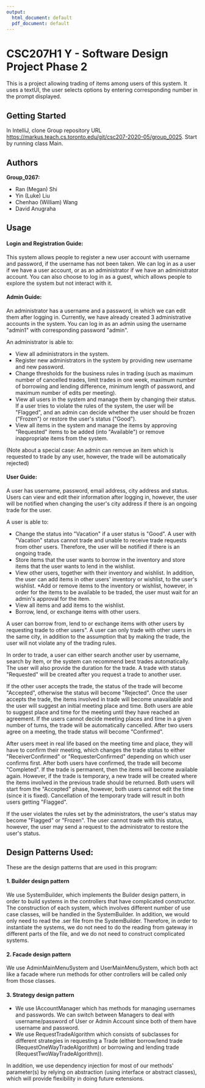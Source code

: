 ```yaml
---
output:
  html_document: default
  pdf_document: default
---
```


# CSC207H1 Y - Software Design Project Phase 2

This is a project allowing trading of items among users of this system. It uses a textUI, the user selects options by entering
corresponding number in the prompt displayed.

## Getting Started

In IntelliJ, clone Group repository URL https://markus.teach.cs.toronto.edu/git/csc207-2020-05/group_0025.
Start by running class Main.

## Authors

**Group_0267:**  

- Ran (Megan) Shi  
- Yin (Luke) Liu      
- Chenhao (William) Wang  
- David Anugraha

## Usage
#### Login and Registration Guide:
This system allows people to register a new user account with username and password, if the username has not been taken. 
We can log in as a user if we have a user account, or as an administrator if we have an administrator account.
You can also choose to log in as a guest, which allows people to explore the system but not interact with it.

#### Admin Guide:
An administrator has a username and a password, in which we can edit them after logging in. Currently, we have 
already created 3 administrative accounts in the system. You can log in as an admin using the username "admin1"
with corresponding password "admin".

An administrator is able to:
* View all administrators in the system.
* Register new administrators in the system by providing new username and new password.
* Change thresholds for the business rules in trading (such as maximum number of cancelled trades, limit trades in
one week, maximum number of borrowing and lending difference, minimum length of password, and maximum number
of edits per meeting).
* View all users in the system and manage them by changing their status. If a user tries to violate 
the rules of the system, the user will be "Flagged", and an admin can decide whether the user should be frozen 
("Frozen") or restore the user's status ("Good").
* View all items in the system and manage the items by approving "Requested" items to be added (into "Available") or
remove inappropriate items from the system.

(Note about a special case: An admin can remove an item which is requested to trade by any user, however, 
the trade will be automatically rejected)

#### User Guide:
A user has username, password, email address, city address and status. Users can view and edit their information 
after logging in, however, the user will be notified when changing the user's city address if
there is an ongoing trade for the user.

A user is able to:
* Change the status into "Vacation" if a user status is "Good". A user with "Vacation" status cannot trade and unable
to receive trade requests from other users. Therefore, the user will be notified if there is an ongoing trade.
* Store items that the user wants to borrow in the inventory and store items that the user wants to lend in
the wishlist.
* View other users, together with their inventory and wishlist. In addition, the user can add items
in other users' inventory or wishlist, to the user's wishlist. 
*Add or remove items to the inventory or wishlist, however, in order for the items to be available to be traded, 
the user must wait for an admin's approval for the item.
* View all items and add items to the wishlist.
* Borrow, lend, or exchange items with other users.

A user can borrow from, lend to or exchange items with other users by requesting trade to other
users". A user can only trade with other users in the same city, in addition to the assumption that 
by making the trade, the user will not violate any of the trading rules.

In order to trade, a user can either search another user by username, search by item, or the system can 
recommend best trades automatically. The user will also provide the duration for the trade. A trade with status 
"Requested" will be created after you request a trade to another user.

If the other user accepts the trade, the status of the trade will become "Accepted", otherwise the status will become 
"Rejected". Once the user accepts the trade, the items involved in trade will become unavailable and 
the user will suggest an initial meeting place and time. Both users are able to suggest place and time for 
the meeting until they have reached an agreement. If the users cannot decide meeting places and time in a 
given number of turns, the trade will be automatically cancelled. 
After two users agree on a meeting, the trade status will become "Confirmed". 

After users meet in real life based on the meeting time and place, they will have to confirm their meeting, 
which changes the trade status to either "ReceiverConfirmed" or "RequesterConfirmed" depending on which
user confirms first. After both users have confirmed, the trade will become "Completed". If the trade is permanent,
then the items will become available again. However, if the trade is temporary, a new trade will be created where
the items involved in the previous trade should be returned. Both users will start from the "Accepted" phase,
however, both users cannot edit the time (since it is fixed). Cancellation of the temporary trade will result in
both users getting "Flagged".

If the user violates the rules set by the administrators, the user's status may become "Flagged" or "Frozen". 
The user cannot trade with this status, however, the user may send a request to the administrator to 
restore the user's status.

## Design Patterns Used:

These are the design patterns that are used in this program:
#### 1. Builder design pattern

We use SystemBuilder, which implements the Builder design pattern, in order to build systems in the controllers
that have complicated constructor. The construction of each system, which involves different number of use case 
classes, will be handled in the SystemBuilder. In addition, we would only need to read the .ser file from
the SystemBuilder. Therefore, in order to instantiate the systems, we do not need to 
do the reading from gateway in different parts of the file, and we do not need to construct complicated systems.

#### 2. Facade design pattern

We use AdminMainMenuSystem and UserMainMenuSystem, which both act like a facade where run methods for other controllers
will be called only from those classes.

#### 3. Strategy design pattern

* We use IAccountManager which has methods for managing usernames and passwords. We can switch
between Managers to deal with username/password of User or Admin Account since both of them 
have username and password.
* We use RequestTradeAlgorithm which consists of subclasses for different strategies in requesting a Trade
(either borrow/lend trade (RequestOneWayTradeAlgorithm) or borrowing and lending trade (RequestTwoWayTradeAlgorithm)).

In addition, we use dependency injection for most of our methods' parameter(s) by relying on abstraction
(using interface or abstract classes), which will provide flexibility in doing future extensions.
